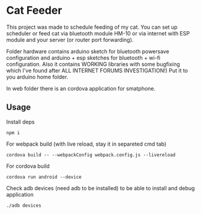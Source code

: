 # Cat Feeder

This project was made to schedule feeding of my cat. You can set up scheduler or feed cat via bluetooth module HM-10 or via internet with ESP module and your server (or router port forwarding).

Folder hardware contains arduino sketch for bluetooth powersave configuration and arduino + esp sketches for bluetooth + wi-fi configuration. Also it contains WORKING libraries with some bugfixing which I've found after ALL INTERNET FORUMS INVESTIGATION!) Put it to you arduino home folder.

In web folder there is an cordova application for smatphone.

## Usage
Install deps

`npm i`

For webpack build (with live reload, stay it in separeted cmd tab)

`cordova build -- --webpackConfig webpack.config.js --livereload`

For cordova build

`cordova run android --device`

Check adb devices (need adb to be installed) to be able to install and debug application

`./adb devices`
